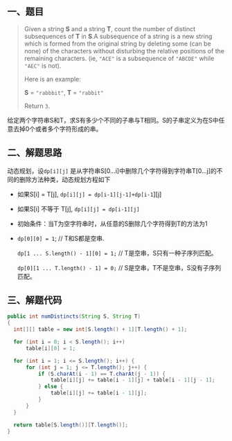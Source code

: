 ## 一、题目 

>Given a string **S** and a string **T**, count the number of distinct subsequences of **T** in **S**.A subsequence of a string is a new string which is formed from the original string by deleting some (can be none) of the characters without disturbing the relative positions of the remaining characters. (ie, `"ACE"` is a subsequence of `"ABCDE"` while `"AEC"` is not).
>
>Here is an example:
>
>**S** = `"rabbbit"`, **T** = `"rabbit"`
>
>Return `3`.

给定两个字符串S和T，求S有多少个不同的子串与T相同。S的子串定义为在S中任意去掉0个或者多个字符形成的串。

## 二、解题思路

动态规划，设`dp[i][j]` 是从字符串S[0...i]中删除几个字符得到字符串T[0...j]的不同的删除方法种类，动态规划方程如下

- 如果S[i] = T[j], `dp[i][j] = dp[i-1][j-1]+dp[i-1`][j]

- 如果S[i] 不等于 T[j], `dp[i][j] = dp[i-1][j]`

- 初始条件：当T为空字符串时，从任意的S删除几个字符得到T的方法为1

- `dp[0][0] = 1`; // T和S都是空串.

  `dp[1 ... S.length() - 1][0] = 1;` // T是空串，S只有一种子序列匹配。

  `dp[0][1 ... T.length() - 1] = 0;` // S是空串，T不是空串，S没有子序列匹配。

## 三、解题代码

```java
public int numDistincts(String S, String T)
{
  int[][] table = new int[S.length() + 1][T.length() + 1];

  for (int i = 0; i < S.length(); i++)
      table[i][0] = 1;

  for (int i = 1; i <= S.length(); i++) {
      for (int j = 1; j <= T.length(); j++) {
          if (S.charAt(i - 1) == T.charAt(j - 1)) {
              table[i][j] += table[i - 1][j] + table[i - 1][j - 1];
          } else {
              table[i][j] += table[i - 1][j];
          }
      }
  }

  return table[S.length()][T.length()];
}
```
